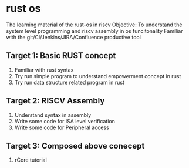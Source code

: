 # rust os 
The learning material of the rust-os in riscv 
Objective: 
  To understand the system level programming and riscv assembly in os funcitonality 
  Familiar with the git/CI/Jenkins/JIRA/Confluence productive tool
## Target 1: Basic RUST concept 
1. Familiar with rust syntax 
2. Try run simple program to understand empowerment concept in rust 
3. Try run data structure related program in rust 

## Target 2: RISCV Assembly
1. Understand syntax in assembly 
2. Write some code for ISA level verification 
3. Write some code for Peripheral access 

## Target 3: Composed above conecept 
1. rCore tutorial




